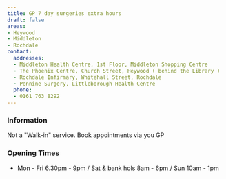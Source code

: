 ```yaml
---
title: GP 7 day surgeries extra hours
draft: false
areas:
- Heywood
- Middleton
- Rochdale
contact:
  addresses:
  - Middleton Health Centre, 1st Floor, Middleton Shopping Centre
  - The Phoenix Centre, Church Street, Heywood ( behind the Library )
  - Rochdale Infirmary, Whitehall Street, Rochdale
  - Pennine Surgery, Littleborough Health Centre
  phone:
  - 0161 763 8292
---
```


### Information
Not a "Walk-in" service.  Book appointments via you GP

### Opening Times
* Mon - Fri 6.30pm - 9pm / Sat & bank hols 8am - 6pm / Sun 10am - 1pm